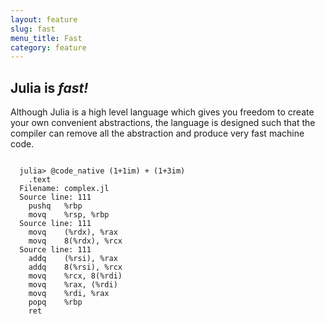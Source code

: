 ```yaml
---
layout: feature
slug: fast
menu_title: Fast
category: feature
---
```


## Julia is _fast!_

<div class="u-flex u-hbox">
<span class="u-half-width">

Although Julia is a high level language which gives you freedom to create your own convenient abstractions, the language is designed such that the compiler can remove all the abstraction and produce very fast machine code.

</span>
<pre class="language-julia"><code>
  julia> @code_native (1+1im) + (1+3im)
    .text
  Filename: complex.jl
  Source line: 111
    pushq	%rbp
    movq	%rsp, %rbp
  Source line: 111
    movq	(%rdx), %rax
    movq	8(%rdx), %rcx
  Source line: 111
    addq	(%rsi), %rax
    addq	8(%rsi), %rcx
    movq	%rcx, 8(%rdi)
    movq	%rax, (%rdi)
    movq	%rdi, %rax
    popq	%rbp
    ret
</code></pre>
</div>
